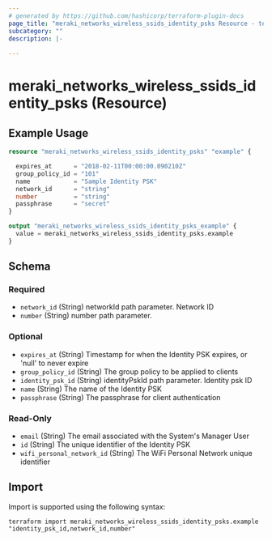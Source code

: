 ```yaml
---
# generated by https://github.com/hashicorp/terraform-plugin-docs
page_title: "meraki_networks_wireless_ssids_identity_psks Resource - terraform-provider-meraki"
subcategory: ""
description: |-
  
---
```


# meraki_networks_wireless_ssids_identity_psks (Resource)



## Example Usage

```terraform
resource "meraki_networks_wireless_ssids_identity_psks" "example" {

  expires_at      = "2018-02-11T00:00:00.090210Z"
  group_policy_id = "101"
  name            = "Sample Identity PSK"
  network_id      = "string"
  number          = "string"
  passphrase      = "secret"
}

output "meraki_networks_wireless_ssids_identity_psks_example" {
  value = meraki_networks_wireless_ssids_identity_psks.example
}
```

<!-- schema generated by tfplugindocs -->
## Schema

### Required

- `network_id` (String) networkId path parameter. Network ID
- `number` (String) number path parameter.

### Optional

- `expires_at` (String) Timestamp for when the Identity PSK expires, or 'null' to never expire
- `group_policy_id` (String) The group policy to be applied to clients
- `identity_psk_id` (String) identityPskId path parameter. Identity psk ID
- `name` (String) The name of the Identity PSK
- `passphrase` (String) The passphrase for client authentication

### Read-Only

- `email` (String) The email associated with the System's Manager User
- `id` (String) The unique identifier of the Identity PSK
- `wifi_personal_network_id` (String) The WiFi Personal Network unique identifier

## Import

Import is supported using the following syntax:

```shell
terraform import meraki_networks_wireless_ssids_identity_psks.example "identity_psk_id,network_id,number"
```
